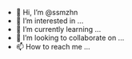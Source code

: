 - 👋 Hi, I’m @ssmzhn
- 👀 I’m interested in ...
- 🌱 I’m currently learning ...
- 💞️ I’m looking to collaborate on ...
- 📫 How to reach me ...

<!---
ssmzhn/ssmzhn is a ✨ special ✨ repository because its `README.md` (this file) appears on your GitHub profile.
You can click the Preview link to take a look at your changes.
--->
